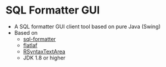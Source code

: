 # SQL Formatter GUI
- A SQL formatter GUI client tool based on pure Java (Swing)
- Based on
  - [sql-formatter](https://github.com/vertical-blank/sql-formatter.git)
  - [flatlaf](https://www.formdev.com/flatlaf/)
  - [RSyntaxTextArea](https://github.com/bobbylight/RSyntaxTextArea.git)
  - JDK 1.8 or higher
